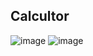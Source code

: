 ## Calcultor
   ![image](https://github.com/D-4-DIBAKAR/React.js-Skills-Test/assets/71878062/68f56d6e-f0ae-4e4c-81c3-02fe3f0128bf)
   ![image](https://github.com/D-4-DIBAKAR/React.js-Skills-Test/assets/71878062/8213e22f-08fe-4f72-aef1-7542e7756a9e)
